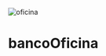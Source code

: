 ![oficina](https://github.com/user-attachments/assets/cacc4a89-59d8-43a1-8c08-525db105d047)
# bancoOficina
